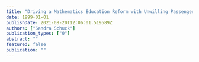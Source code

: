 ```yaml
---
title: "Driving a Mathematics Education Reform with Unwilling Passengers."
date: 1999-01-01
publishDate: 2021-08-20T12:06:01.519589Z
authors: ["Sandra Schuck"]
publication_types: ["0"]
abstract: ""
featured: false
publication: ""
---
```


